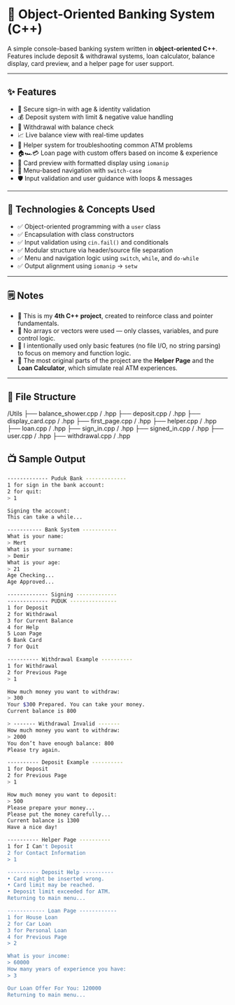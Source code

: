 # 🏦 Object-Oriented Banking System (C++)

A simple console-based banking system written in **object-oriented C++**.  
Features include deposit & withdrawal systems, loan calculator, balance display, card preview, and a helper page for user support.

---

## ✨ Features

- 🔐 Secure sign-in with age & identity validation  
- 💰 Deposit system with limit & negative value handling  
- 💸 Withdrawal with balance check  
- 📈 Live balance view with real-time updates  
- 🧠 Helper system for troubleshooting common ATM problems  
- 🏠🏎️💳 Loan page with custom offers based on income & experience  
- 🪪 Card preview with formatted display using `iomanip`  
- 🧭 Menu-based navigation with `switch-case`  
- 🛡️ Input validation and user guidance with loops & messages  

---

## 🔧 Technologies & Concepts Used

- ✅ Object-oriented programming with a `user` class  
- ✅ Encapsulation with class constructors  
- ✅ Input validation using `cin.fail()` and conditionals  
- ✅ Modular structure via header/source file separation  
- ✅ Menu and navigation logic using `switch`, `while`, and `do-while`  
- ✅ Output alignment using `iomanip` → `setw`  

---

## 🗒️ Notes

- 📌 This is my **4th C++ project**, created to reinforce class and pointer fundamentals.  
- 🚫 No arrays or vectors were used — only classes, variables, and pure control logic.  
- 📌 I intentionally used only basic features (no file I/O, no string parsing) to focus on memory and function logic.  
- 📌 The most original parts of the project are the **Helper Page** and the **Loan Calculator**, which simulate real ATM experiences.

---
## 📁 File Structure

/Utils
├── balance_shower.cpp / .hpp
├── deposit.cpp / .hpp
├── display_card.cpp / .hpp
├── first_page.cpp / .hpp
├── helper.cpp / .hpp
├── loan.cpp / .hpp
├── sign_in.cpp / .hpp
├── signed_in.cpp / .hpp
├── user.cpp / .hpp
├── withdrawal.cpp / .hpp


## 📺 Sample Output

```bash
------------- Puduk Bank -------------
1 for sign in the bank account:
2 for quit:
> 1

Signing the account:
This can take a while...

----------- Bank System -----------
What is your name:
> Mert
What is your surname:
> Demir
What is your age:
> 21
Age Checking...
Age Approved...

------------- Signing -------------
------------- PUDUK ---------------
1 for Deposit
2 for Withdrawal
3 for Current Balance
4 for Help
5 Loan Page
6 Bank Card
7 for Quit

---------- Withdrawal Example ----------
1 for Withdrawal
2 for Previous Page
> 1

How much money you want to withdraw:
> 300
Your $300 Prepared. You can take your money.
Current balance is 800

> ------- Withdrawal Invalid -------
How much money you want to withdraw:
> 2000
You don’t have enough balance: 800
Please try again.

---------- Deposit Example ----------
1 for Deposit
2 for Previous Page
> 1

How much money you want to deposit:
> 500
Please prepare your money...
Please put the money carefully...
Current balance is 1300
Have a nice day!

---------- Helper Page ----------
1 for I Can't Deposit
2 for Contact Information
> 1

---------- Deposit Help ----------
• Card might be inserted wrong.
• Card limit may be reached.
• Deposit limit exceeded for ATM.
Returning to main menu...

------------ Loan Page ------------
1 for House Loan
2 for Car Loan
3 for Personal Loan
4 for Previous Page
> 2

What is your income:
> 60000
How many years of experience you have:
> 3

Our Loan Offer For You: 120000
Returning to main menu...
```










